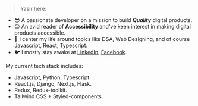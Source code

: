 > Yasir here:

- 😎 A passionate developer on a mission to build ***Quality*** digital products.
- 😉 An avid reader of **Accessibility** and've keen interest in making digital products accessible.
- 🍃 I center my life around topics like DSA, Web Designing, and of course Javascript, React, Typescript.
- 🐦 I mostly stay awake at [LinkedIn](https://www.linkedin.com/in/khanzada22/), [Facebook](https://www.facebook.com/YasirKhanzada22/).

My current tech stack includes:

- Javascript, Python, Typescript.
- React.js, Django, Next.js, Flask.
- Redux, Redux-toolkit.
- Tailwind CSS + Styled-components.
